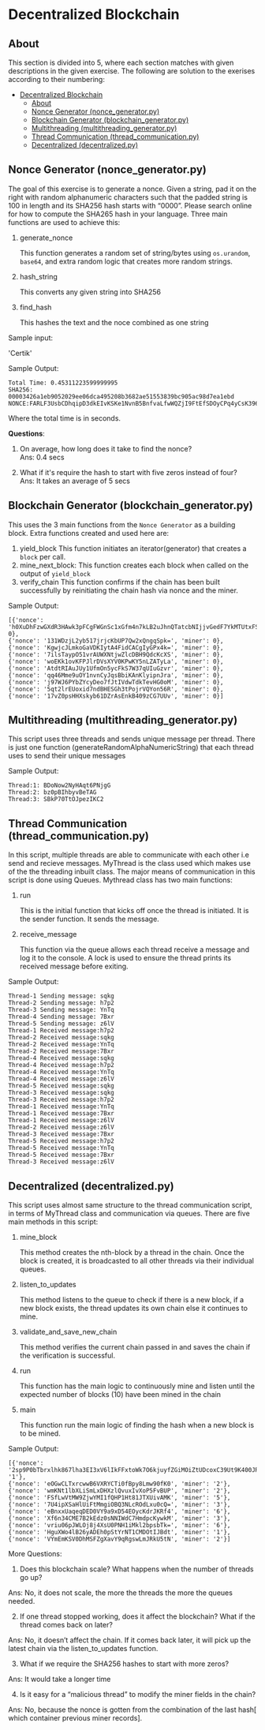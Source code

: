 # Decentralized Blockchain

## About
This section is divided into 5, where each section matches with given descriptions in the given exercise. The following are solution to the exerises according to their numbering:
- [Decentralized Blockchain](#decentralized-blockchain)
  - [About](#about)
  - [Nonce Generator (nonce_generator.py)](#nonce-generator-nonce_generatorpy)
  - [Blockchain Generator (blockchain_generator.py)](#blockchain-generator-blockchain_generatorpy)
  - [Multithreading (multithreading_generator.py)](#multithreading-multithreading_generatorpy)
  - [Thread Communication (thread_communication.py)](#thread-communication-thread_communicationpy)
  - [Decentralized (decentralized.py)](#decentralized-decentralizedpy)


## Nonce Generator (nonce_generator.py)

The goal of this exercise is to generate a nonce.  Given a string, pad it on the right with random alphanumeric characters such that the padded string is 100 in length and its SHA256 hash starts with “0000”. Please search online for how to compute the SHA265 hash in your language. Three main functions are used to achieve this:
1. generate_nonce
   
   This function generates a random set of string/bytes using `os.urandom`, `base64`, and extra random logic that creates more random strings.

2. hash_string
    
    This converts any given string into SHA256

3. find_hash
   
   This hashes the text and the noce combined as one string

Sample input:

'Certik'

Sample Output:
    
    Total Time: 0.45311223599999995
    SHA256: 00003426a1eb9052029ee06dca495208b3682ae51553839bc905ac98d7ea1ebd
    NONCE:FARLF3UsbCDhqipD3dkEIvKSKe1NvnB5BnfvaLfwWQZjI9FtEfSDOyCPq4yCsK396fMcxYz7uFRlyzb8Flufk3pTOiaKnt

Where the total time is in seconds.

**Questions**:
1. On average, how long does it take to find the nonce?\
     Ans: 0.4 secs

2. What if it's require the hash to start with five zeros instead of four?\
    Ans: It takes an average of 5 secs

## Blockchain Generator (blockchain_generator.py)
This uses the 3 main functions from the `Nonce Generator` as a building block. Extra functions created and used here are:
1. yield_block
   This function initiates an iterator(generator) that creates a `block` per call.
2. mine_next_block:
   This function creates each block when called on the output of `yield_block`
3. verify_chain
   This function confirms if the chain has been built successfully by reinitiating the chain hash via nonce and the miner.

Sample Output:
    
    [{'nonce': 'h0XuDhFzwGXdR3HAwk3pFCgFWGnSc1xGfm4n7kLB2uJhnQTatcbNIjjvGedF7YkMTUtxFS2HWyrBKiaPK0DW9qPrOPqeqjgcH7I','miner': 0},
    {'nonce': '131WDzjL2yb517jrjcKbUP7Qw2xQngqSpk=', 'miner': 0},
    {'nonce': 'KgwjcJLmkoGaVDKIytA4FidCACgIyGPx4k=', 'miner': 0},
    {'nonce': '7ilsTaypO51vrAUWXNtjwZlcDBH9QdcKcXS', 'miner': 0},
    {'nonce': 'woEKk1ovKFPJlrDVsXYV0KPwKY5nLZATyLa', 'miner': 0},
    {'nonce': 'AtdtRIAuJUy1UfmOn5ycFkS7W37qUIuGzvr', 'miner': 0},
    {'nonce': 'qq46Mme9uOY1nvnCyJqsBbiKAnKlyipnJra', 'miner': 0},
    {'nonce': 'j97WJ6PYbZYcyDeo7fJtIVdwTdkTevHG0oM', 'miner': 0},
    {'nonce': '5qt2lrEUoxid7ndBHESGh3tPojrVQYon56R', 'miner': 0},
    {'nonce': '17vZ0psHHXskyb61DZrAsEnkB409zCG7UUv', 'miner': 0}]

## Multithreading (multithreading_generator.py)
This script uses three threads and sends unique message per thread. There is just one function (generateRandomAlphaNumericString) that each thread uses to send their unique messages

Sample Output:
    
    Thread:1: BDoNow2NyHAqt6PNjgG
    Thread:2: bz0pBIhbyvBeTAG
    Thread:3: SBkP70TtOJpezIKC2

  
## Thread Communication (thread_communication.py)
In this script, multiple threads are able to communicate with each other i.e send and recieve messages. MyThread is the class used which makes use of the the threading inbuilt class. The major means of communication in this script is done using Queues. Mythread class has two main functions:
  
1. run
   
   This is the initial function that kicks off once the thread is initiated. It is the sender function. It sends the message.

2. receive_message
   
   This function via the queue allows each thread receive a message and log it to the console. A lock is used to ensure the thread prints its received message before exiting.

Sample Output:

    Thread-1 Sending message: sqkg
    Thread-2 Sending message: h7p2
    Thread-3 Sending message: YnTq
    Thread-4 Sending message: 7Bxr
    Thread-5 Sending message: z6lV
    Thread-1 Received message:h7p2
    Thread-2 Received message:sqkg
    Thread-2 Received message:YnTq
    Thread-2 Received message:7Bxr
    Thread-4 Received message:sqkg
    Thread-4 Received message:h7p2
    Thread-4 Received message:YnTq
    Thread-4 Received message:z6lV
    Thread-5 Received message:sqkg
    Thread-3 Received message:sqkg
    Thread-3 Received message:h7p2
    Thread-1 Received message:YnTq
    Thread-1 Received message:7Bxr
    Thread-1 Received message:z6lV
    Thread-2 Received message:z6lV
    Thread-3 Received message:7Bxr
    Thread-5 Received message:h7p2
    Thread-5 Received message:YnTq
    Thread-5 Received message:7Bxr
    Thread-3 Received message:z6lV

## Decentralized (decentralized.py)

This script uses almost same structure to the thread communication script, in terms of MyThread class and communication via queues. There are five main methods in this script:

1. mine_block
   
   This method creates the nth-block by a thread in the chain. Once the block is created, it is broadcasted to all other threads via their individual queues.

2. listen_to_updates
   
   This method listens to the queue to check if there is a new block, if a new block exists, the thread updates its own chain else it continues to mine.

3. validate_and_save_new_chain
   
   This method verifies the current chain passed in and saves the chain if the verification is successful.

4. run
   
   This function has the main logic to continuously mine and listen until the expected number of blocks (10) have been mined in the chain

5. main
   
   This function run the main logic of finding the hash when a new block is to be mined.

Sample Output:

    [{'nonce': '2sp9P0bTbrxlhk867lha3EI3xV6lIkFFxtoWk7O6kjuyfZGiMOiZtUDcoxC39Ut9K400JRIGPWQQDJPmCfozKFa1NNam2aTAmpN','miner': '1'},
    {'nonce': 'eOGwCLTxrcwwB6VXRYCTi0fBpy8Lmw90fK0', 'miner': '2'},
    {'nonce': 'wmKNt1lbXLiSmLxDHXzlQvuxIvXoP5FvBUP', 'miner': '2'},
    {'nonce': 'FSfLwVtMW9ZjwYMI1fQHP1Ht81JTXUivAMK', 'miner': '5'},
    {'nonce': '7U4ipXSaHlUiFtMmgiOBQ3NLcROdLxu0cQ=', 'miner': '3'},
    {'nonce': 'eBnxxUaqeqDED0VY9a9xD54EOycKdrJKRf4', 'miner': '6'},
    {'nonce': 'Xf6n34CME7B2kEdz0sNNIWdC7HmdpcKywkM', 'miner': '3'},
    {'nonce': 'vriu06pJWLOj8j4XsU0PNH1iMkl2bpsbTk=', 'miner': '6'},
    {'nonce': 'HguXWo4lB26yADEh0pStYrNT1CMDOtIJBdt', 'miner': '1'},
    {'nonce': 'VYmEmKSV0DhMSFZgXavY9qRgswLmJRkU5tN', 'miner': '2'}]


More Questions:
1. Does this blockchain scale? What happens when the number of threads go up?

Ans: No, it does not scale, the more the threads the more the queues needed.

2. If one thread stopped working, does it affect the blockchain? What if the thread comes back on later?

Ans: No, it doesn’t affect the chain. If it comes back later, it will pick up the latest chain via the listen_to_updates function.

3. What if we require the SHA256 hashes to start with more zeros?

Ans: It would take a longer time 

4. Is it easy for a “malicious thread” to modify the miner fields in the chain?

Ans: No, because the nonce is gotten from the combination of the last hash[ which container previous miner records].


